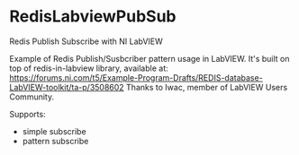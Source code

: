 # RedisLabviewPubSub
Redis Publish Subscribe with NI LabVIEW

Example of Redis Publish/Susbcriber pattern usage in LabVIEW.
It's built on top of redis-in-labview library, available at:
https://forums.ni.com/t5/Example-Program-Drafts/REDIS-database-LabVIEW-toolkit/ta-p/3508602
Thanks to Iwac, member of LabVIEW Users Community.

Supports:
* simple subscribe
* pattern subscribe